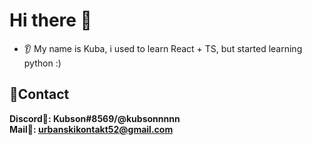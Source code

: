 # Hi there 👋
* 👂 My name is Kuba, i used to learn React + TS, but started learning python :)


## 🎇Contact
**Discord🏹: Kubson#8569/@kubsonnnnn**
<br>
**Mail📩: urbanskikontakt52@gmail.com**
